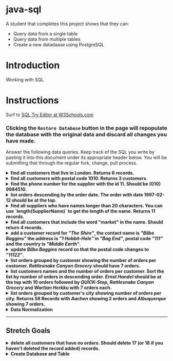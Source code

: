 # java-sql

A student that completes this project shows that they can:
* Query data from a single table
* Query data from multiple tables
* Create a new datadaase using PostgreSQL

# Introduction

Working with SQL

# Instructions

Surf to [SQL Try Editor at W3Schools.com](https://www.w3schools.com/Sql/tryit.asp?filename=trysql_select_top)  

### **Clicking the `Restore Database` button in the page will repopulate the database with the original data and discard all changes you have made**.

Answer the following data queries. Keep track of the SQL you write by pasting it into this document under its appropriate header below. You will be submitting that through the regular fork, change, pull process.

<details>
<summary><strong>find all customers that live in London. Returns 6 records.</strong></summary>

```
SELECT *
FROM Customers
WHERE City = "London";

CustomerID    CustomerName            ContactName         Address                        City     PostalCode   Country
4             Around the Horn         Thomas Hardy        120 Hanover Sq.                London   WA1 1DP      UK
11            B's Beverages           Victoria Ashworth   Fauntleroy Circus              London   EC2 5NT      UK
16            Consolidated Holdings   Elizabeth Brown     Berkeley Gardens 12 Brewery    London   WX1 6LT      UK
19            Eastern Connection      Ann Devon           35 King George                 London   WX3 6FW      UK
53            North/South             Simon Crowther      South House 300 Queensbridge   London   SW7 1RZ      UK
72            Seven Seas Imports      Hari Kumar          90 Wadhurst Rd.                London   OX15 4NB     UK
```
</details>

<details>
<summary><strong>find all customers with postal code 1010. Returns 3 customers.</strong></summary>

```
SELECT *
FROM Customers
WHERE PostalCode = "1010";

CustomerID   CustomerName                 ContactName        Address                               City           PostalCode   Country
12           Cactus Comidas para llevar   Patricio Simpson   Cerrito 333                           Buenos Aires   1010         Argentina
54           Océano Atlántico Ltda.       Yvonne Moncada     Ing. Gustavo Moncada 8585 Piso 20-A   Buenos Aires   1010         Argentina
64           Rancho grande                Sergio Gutiérrez   Av. del Libertador 900                Buenos Aires   1010         Argentina
```
</details>

<details>
<summary><strong>find the phone number for the supplier with the id 11. Should be (010) 9984510.</strong></summary>

```
SELECT Phone
FROM Suppliers
WHERE SupplierID = "11";

Phone
(010) 9984510
```
</details>

<details>
<summary><strong>list orders descending by the order date. The order with date 1997-02-12 should be at the top.</strong></summary>

```
SELECT *
FROM Orders
ORDER BY OrderDate desc;

OrderID  CustomerID  EmployeeID  OrderDate   ShipperID
10443    66          8           1997-02-12  1
10442    20          3           1997-02-11  2
10440    71          4           1997-02-10  2
10441    55          3           1997-02-10  2
10439    51          6           1997-02-07  3
10438    79          3           1997-02-06  2
10436    7           3           1997-02-05  2
10437    87          8           1997-02-05  1
10435    16          8           1997-02-04  2
10433    60          3           1997-02-03  3
10434    24          3           1997-02-03  2
10432    75          3           1997-01-31  2
10430    20          4           1997-01-30  1
10431    10          4           1997-01-30  2
10429    37          3           1997-01-29  2
10428    66          7           1997-01-28  1
10426    29          4           1997-01-27  1
10427    59          4           1997-01-27  2
10425    41          6           1997-01-24  2
10423    31          6           1997-01-23  3
10424    51          7           1997-01-23  2
10422    27          2           1997-01-22  1
10420    88          3           1997-01-21  1
10421    61          8           1997-01-21  1
10419    68          4           1997-01-20  2
10418    63          4           1997-01-17  1
10416    87          8           1997-01-16  3
10417    73          4           1997-01-16  3
10415    36          3           1997-01-15  1
10413    41          3           1997-01-14  2
10414    21          2           1997-01-14  3
10412    87          8           1997-01-13  2
10410    10          3           1997-01-10  3
10411    10          9           1997-01-10  3
10409    54          3           1997-01-09  1
10408    23          8           1997-01-08  1
10406    62          7           1997-01-07  1
10407    56          2           1997-01-07  2
10405    47          1           1997-01-06  1
10403    20          4           1997-01-03  3
10404    49          2           1997-01-03  1
10402    20          8           1997-01-02  2
10400    19          1           1997-01-01  3
10401    65          1           1997-01-01  1
10399    83          8           1996-12-31  3
10398    71          2           1996-12-30  3
10396    25          1           1996-12-27  3
10397    60          5           1996-12-27  1
10395    35          6           1996-12-26  1
10393    71          1           1996-12-25  3
10394    36          1           1996-12-25  3
10392    59          2           1996-12-24  3
10390    20          6           1996-12-23  1
10391    17          3           1996-12-23  3
10389    10          4           1996-12-20  2
10388    72          2           1996-12-19  1
10386    21          9           1996-12-18  3
10387    70          1           1996-12-18  2
10385    75          1           1996-12-17  2
10383    4           8           1996-12-16  3
10384    5           3           1996-12-16  3
10382    20          4           1996-12-13  1
10380    37          8           1996-12-12  3
10381    46          3           1996-12-12  3
10379    61          2           1996-12-11  1
10378    24          5           1996-12-10  3
10376    51          1           1996-12-09  2
10377    72          1           1996-12-09  3
10375    36          3           1996-12-06  2
10373    37          4           1996-12-05  3
10374    91          1           1996-12-05  3
10372    62          5           1996-12-04  2
10370    14          6           1996-12-03  2
10371    41          1           1996-12-03  1
10369    75          8           1996-12-02  2
10368    20          2           1996-11-29  2
10366    29          8           1996-11-28  2
10367    83          7           1996-11-28  3
10365    3           3           1996-11-27  2
10363    17          4           1996-11-26  3
10364    19          1           1996-11-26  1
10362    9           3           1996-11-25  1
10360    7           4           1996-11-22  3
10361    63          1           1996-11-22  2
10359    72          5           1996-11-21  3
10358    41          5           1996-11-20  1
10357    46          1           1996-11-19  3
10356    86          6           1996-11-18  2
10355    4           6           1996-11-15  1
10354    58          8           1996-11-14  3
10353    59          7           1996-11-13  3
10352    28          3           1996-11-12  3
10350    41          6           1996-11-11  2
10351    20          1           1996-11-11  1
10349    75          7           1996-11-08  1
10348    86          4           1996-11-07  2
10347    21          4           1996-11-06  3
10346    65          3           1996-11-05  3
10345    63          2           1996-11-04  2
10344    89          4           1996-11-01  2
10343    44          4           1996-10-31  1
10342    25          4           1996-10-30  2
10340    9           1           1996-10-29  3
10341    73          7           1996-10-29  3
10339    51          2           1996-10-28  2
10338    55          4           1996-10-25  3
10337    25          4           1996-10-24  3
10336    60          7           1996-10-23  2
10335    37          7           1996-10-22  2
10334    84          8           1996-10-21  2
10333    87          5           1996-10-18  3
10332    51          3           1996-10-17  2
10330    46          3           1996-10-16  1
10331    9           9           1996-10-16  1
10329    75          4           1996-10-15  2
10328    28          4           1996-10-14  3
10327    24          2           1996-10-11  1
10326    8           4           1996-10-10  2
10325    39          1           1996-10-09  3
10324    71          9           1996-10-08  1
10323    39          4           1996-10-07  1
10322    58          7           1996-10-04  3
10320    87          5           1996-10-03  3
10321    38          3           1996-10-03  2
10319    80          7           1996-10-02  3
10318    38          8           1996-10-01  2
10317    48          6           1996-09-30  1
10316    65          1           1996-09-27  3
10315    38          4           1996-09-26  2
10314    65          1           1996-09-25  2
10313    63          2           1996-09-24  2
10312    86          2           1996-09-23  2
10310    77          8           1996-09-20  2
10311    18          1           1996-09-20  3
10309    37          3           1996-09-19  1
10308    2           7           1996-09-18  3
10307    48          2           1996-09-17  2
10306    69          1           1996-09-16  3
10305    55          8           1996-09-13  3
10304    80          1           1996-09-12  2
10303    30          7           1996-09-11  2
10302    76          4           1996-09-10  2
10300    49          2           1996-09-09  2
10301    86          8           1996-09-09  2
10299    67          4           1996-09-06  2
10298    37          6           1996-09-05  2
10297    7           5           1996-09-04  2
10296    46          6           1996-09-03  1
10295    85          2           1996-09-02  2
10294    65          4           1996-08-30  2
10293    80          1           1996-08-29  3
10292    81          1           1996-08-28  2
10290    15          8           1996-08-27  1
10291    61          6           1996-08-27  2
10289    11          7           1996-08-26  3
10288    66          4           1996-08-23  1
10287    67          8           1996-08-22  3
10286    63          8           1996-08-21  3
10285    63          1           1996-08-20  2
10284    44          4           1996-08-19  1
10283    46          3           1996-08-16  3
10282    69          4           1996-08-15  1
10280    5           2           1996-08-14  1
10281    69          4           1996-08-14  1
10279    44          8           1996-08-13  2
10278    5           8           1996-08-12  2
10277    52          2           1996-08-09  3
10276    80          8           1996-08-08  3
10275    49          1           1996-08-07  1
10274    85          6           1996-08-06  1
10273    63          3           1996-08-05  3
10272    65          6           1996-08-02  2
10270    87          1           1996-08-01  1
10271    75          6           1996-08-01  2
10269    89          5           1996-07-31  1
10268    33          8           1996-07-30  3
10267    25          4           1996-07-29  1
10266    87          3           1996-07-26  3
10265    7           2           1996-07-25  1
10264    24          6           1996-07-24  3
10263    20          9           1996-07-23  3
10262    65          8           1996-07-22  3
10260    55          4           1996-07-19  1
10261    61          4           1996-07-19  2
10259    13          4           1996-07-18  3
10258    20          1           1996-07-17  1
10257    35          4           1996-07-16  3
10256    88          3           1996-07-15  2
10255    68          9           1996-07-12  3
10254    14          5           1996-07-11  2
10253    34          3           1996-07-10  2
10252    76          4           1996-07-09  2
10250    34          4           1996-07-08  2
10251    84          3           1996-07-08  1
10249    81          6           1996-07-05  1
10248    90          5           1996-07-04  3
```
</details>

<details>
<summary><strong>find all suppliers who have names longer than 20 characters. You can use `length(SupplierName)` to get the length of the name. Returns 11 records.</strong></summary>
> This can be done with SELECT and WHERE clauses
</details>

<details>
<summary><strong>find all customers that include the word "market" in the name. Should return 4 records.</strong></summary>
> This can be done with SELECT and a WHERE clause using the LIKE keyword

> Don't forget the wildcard '%' symbols at the beginning and end of your substring to denote it can appear anywhere in the string in question
</details>

<details>
<summary><strong>add a customer record for <em>"The Shire"</em>, the contact name is <em>"Bilbo Baggins"</em> the address is <em>"1 Hobbit-Hole"</em> in <em>"Bag End"</em>, postal code <em>"111"</em> and the country is <em>"Middle Earth"</em>.</strong></summary>
> This can be done with the INSERT INTO clause
</details>
 
<details>
<summary><strong>update <em>Bilbo Baggins</em> record so that the postal code changes to <em>"11122"</em>.</strong></summary>
> This can be done with UPDATE and WHERE clauses
</details>
 
<details> 
<summary><strong>list orders grouped by customer showing the number of orders per customer. <em>Rattlesnake Canyon Grocery</em> should have 7 orders.</strong></summary>
> This can be done with SELECT, COUNT, JOIN and GROUP BY clauses. Your count should focus on a field in the Orders table, not the Customer table

> There is more information about the COUNT clause on [W3 Schools](https://www.w3schools.com/sql/sql_count_avg_sum.asp)
</details>
 
<details>
<summary><strong>list customers names and the number of orders per customer. Sort the list by number of orders in descending order. <em>Ernst Handel</em> should be at the top with 10 orders followed by <em>QUICK-Stop</em>, <em>Rattlesnake Canyon Grocery</em> and <em>Wartian Herkku</em> with 7 orders each.</strong></summary>
> This can be done by adding an ORDER BY clause to the previous answer
</details>
 
<details>
<summary><strong>list orders grouped by customer's city showing number of orders per city. Returns 58 Records with <em>Aachen</em> showing 2 orders and <em>Albuquerque</em> showing 7 orders.</strong></summary>
> This is very similar to the previous two queries, however, it focuses on the City rather than the CustomerName
</details>

<details>
<summary><strong>Data Normalization</strong></summary>

Note: This step does not use PostgreSQL!

Take the following data and normalize it into a 3NF database.

| Person Name | Pet Name | Pet Type | Pet Name 2 | Pet Type 2 | Pet Name 3 | Pet Type 3 | Fenced Yard | City Dweller |
|-------------|----------|----------|------------|------------|------------|------------|-------------|--------------|
| Jane        | Ellie    | Dog      | Tiger      | Cat        | Toby       | Turtle     | No          | Yes          |
| Bob         | Joe      | Horse    |            |            |            |            | No          | No           |
| Sam         | Ginger   | Dog      | Miss Kitty | Cat        | Bubble     | Fish       | Yes         | No           |
</details>

---
## Stretch Goals

<details>
<summary><strong>delete all customers that have no orders. Should delete 17 (or 18 if you haven't deleted the record added) records.</strong></summary>
> This is done with a DELETE query

> In the WHERE clause, you can provide another list with an IN keyword this list can be the result of another SELECT query. Write a query to return a list of CustomerIDs that meet the criteria above. Pass that to the IN keyword of the WHERE clause as the list of IDs to be deleted
 
> Use a LEFT JOIN to join the Orders table onto the Customers table and check for a NULL value in the OrderID column
</details>
 
<details>
<summary><strong>Create Database and Table</strong></summary>

### Keep track of the code you write and paste at the end of this document

- use pgAdmin to create a database, naming it `budget`.
- add an `accounts` table with the following _schema_:

  - `id`, numeric value with no decimal places that should autoincrement.
  - `name`, string, add whatever is necessary to make searching by name faster.
  - `budget` numeric value.

- constraints
  - the `id` should be the primary key for the table.
  - account `name` should be unique.
  - account `budget` is required.
</details>